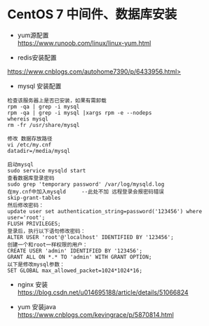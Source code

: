 # CentOS 7 中间件、数据库安装

- yum源配置  
<https://www.runoob.com/linux/linux-yum.html>

- redis安装配置    

https://www.cnblogs.com/autohome7390/p/6433956.html>

- mysql 安装配置  
```
检查该服务器上是否已安装，如果有需卸载
rpm -qa | grep -i mysql
rpm -qa | grep -i mysql |xargs rpm -e --nodeps
whereis mysql
rm -fr /usr/share/mysql
```
```
修改 数据存放路径
vi /etc/my.cnf
datadir=/media/mysql
```
```
启动mysql
sudo service mysqld start
查看数据库登录密码
sudo grep 'temporary password' /var/log/mysqld.log
在my.cnf中加入mysqld     --此处不加 远程登录会报密码错误
skip-grant-tables
然后修改密码：
update user set authentication_string=password('123456') where user='root';
FLUSH PRIVILEGES;
登录后，执行以下语句修改密码：
ALTER USER 'root'@'localhost' IDENTIFIED BY '123456';
创建一个和root一样权限的用户：
CREATE USER 'admin' IDENTIFIED BY '123456';
GRANT ALL ON *.* TO 'admin' WITH GRANT OPTION;
以下是修改mysql参数：
SET GLOBAL max_allowed_packet=1024*1024*16;
```   
- nginx 安装   
<https://blog.csdn.net/u014695188/article/details/51066824>   

- yum 安装java   
<https://www.cnblogs.com/kevingrace/p/5870814.html>
